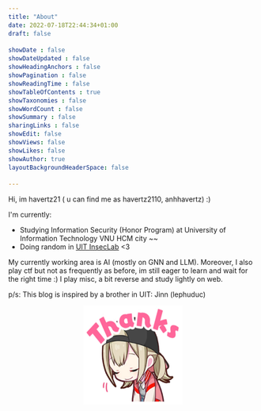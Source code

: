 ```yaml
---
title: "About"
date: 2022-07-18T22:44:34+01:00
draft: false

showDate : false
showDateUpdated : false
showHeadingAnchors : false
showPagination : false
showReadingTime : false
showTableOfContents : true
showTaxonomies : false 
showWordCount : false
showSummary : false
sharingLinks : false
showEdit: false
showViews: false
showLikes: false
showAuthor: true
layoutBackgroundHeaderSpace: false

---
```


Hi, im havertz21 ( u can find me as havertz2110, anhhavertz) :)

I'm currently:
- Studying Information Security (Honor Program) at University of Information Technology VNU HCM city ~~
- Doing random in [UIT InsecLab](https://inseclab.uit.edu.vn/) <3

My currently working area is AI (mostly on GNN and LLM). Moreover, I also play ctf but not as frequently as before, im still eager to learn and wait for the right time :) I play misc, a bit reverse and study lightly on web.

p/s: This blog is inspired by a brother in UIT: Jinn (lephuduc)

<p align="center">
    <img src="thanks.webp" alt="Alt Text" width="200" height="200" style="display: block; margin: 0 auto;">
</p>
